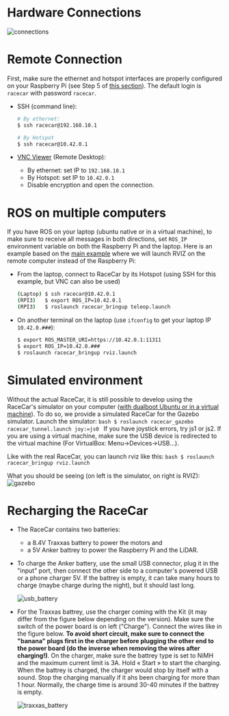 # Hardware Connections

![](https://github.com/SherbyRobotics/racecar/blob/master/doc/racecar_connections.jpg "connections" )

# Remote Connection

First, make sure the ethernet and hotspot interfaces are properly configured on your Raspberry Pi (see Step 5 of [this section](https://github.com/SherbyRobotics/racecar/tree/master/images#restore-raspberrypi3-image)). The default login is `racecar` with password `racecar`.

* SSH (command line):
    ```bash
    # By ethernet:
    $ ssh racecar@192.168.10.1
    
    # By Hotspot
    $ ssh racecar@10.42.0.1
    ```
    
* [VNC Viewer](https://www.realvnc.com/en/connect/download/viewer/) (Remote Desktop):
    * By ethernet: set IP to `192.168.10.1`
    * By Hotspot: set IP to `10.42.0.1`
    * Disable encryption and open the connection.
    
# ROS on multiple computers

If you have ROS on your laptop (ubuntu native or in a virtual machine), to make sure to receive all messages in both directions, set `ROS_IP` environment variable on both the Raspberry Pi and the laptop. Here is an example based on the [main example](https://github.com/SherbyRobotics/racecar#launch) where we will launch RVIZ on the remote computer instead of the Raspberry Pi:
* From the laptop, connect to RaceCar by its Hotspot (using SSH for this example, but VNC can also be used)
    ```bash
    (Laptop) $ ssh racecar@10.42.0.1
    (RPI3)   $ export ROS_IP=10.42.0.1
    (RPI3)   $ roslaunch racecar_bringup teleop.launch
    ```
* On another terminal on the laptop (use `ifconfig` to get your laptop IP `10.42.0.###`):
    ```bash
    $ export ROS_MASTER_URI=https://10.42.0.1:11311
    $ export ROS_IP=10.42.0.###
    $ roslaunch racecar_bringup rviz.launch
    ```
    
# Simulated environment

Without the actual RaceCar, it is still possible to develop using the RaceCar's simulator on your computer ([with dualboot Ubuntu or in a virtual machine](https://github.com/SherbyRobotics/racecar/tree/master/images#virtual-machine)). To do so, we provide a simulated RaceCar for the Gazebo simulator. Launch the simulator:
    ```bash
    $ roslaunch racecar_gazebo racecar_tunnel.launch joy:=js0
    ```
    If you have joystick errors, try js1 or js2. If you are using a virtual machine, make sure the USB device is redirected to the virtual machine (For VirtualBox: Menu->Devices->USB...).
    
Like with the real RaceCar, you can launch rviz like this:
    ```bash
    $ roslaunch racecar_bringup rviz.launch
    ```
    
What you should be seeing (on left is the simulator, on right is RVIZ):
![](https://github.com/SherbyRobotics/racecar/blob/master/doc/gazebo.jpg "gazebo" )
    
# Recharging the RaceCar
* The RaceCar contains two batteries:
    * a 8.4V Traxxas battery to power the motors and
    * a 5V Anker battrey to power the Raspberry Pi and the LiDAR.

* To charge the Anker battery, use the small USB connector, plug it in the "input" port, then connect the other side to a computer's powered USB or a phone charger 5V. If the battrey is empty, it can take many hours to charge (maybe charge during the night), but it should last long.
    
    ![](https://github.com/SherbyRobotics/racecar/blob/master/doc/racecar_anker_battery "usb_battery" )
    
* For the Traxxas battrey, use the charger coming with the Kit (it may differ from the figure below depending on the version). Make sure the switch of the power board is on left ("Charge"). Connect the wires like in the figure below. **To avoid short circuit, make sure to connect the "banana" plugs first in the charger before plugging the other end to the power board (do the inverse when removing the wires after charging!)**. On the charger, make sure the battrey type is set to NiMH and the maximum current limit is 3A. Hold « Start » to start the charging. When the battrey is charged, the charger would stop by itself with a sound. Stop the charging manually if it ahs been charging for more than 1 hour. Normally, the charge time is around 30-40 minutes if the battrey is empty. 
    
    ![](https://github.com/SherbyRobotics/racecar/blob/master/doc/racecar_traxxas_battery.jpg "traxxas_battery" )
